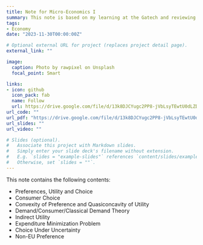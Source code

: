 ```yaml
---
title: Note for Micro-Economics I
summary: This note is based on my learning at the Gatech and reviewing several different textbooks. Thanks a lot to Professor Maxwell Rosenthal's excellent teaching!
tags:
- Economy
date: "2023-11-30T00:00:00Z"

# Optional external URL for project (replaces project detail page).
external_link: ""

image:
  caption: Photo by rawpixel on Unsplash
  focal_point: Smart

links:
- icon: github
  icon_pack: fab
  name: Follow
  url: https://drive.google.com/file/d/13k8DJCYugc2PP8-jVbLsyTEwtU0dLZDu/view?usp=sharing
url_code: ""
url_pdf: "https://drive.google.com/file/d/13k8DJCYugc2PP8-jVbLsyTEwtU0dLZDu/view?usp=sharing"
url_slides: ""
url_video: ""

# Slides (optional).
#   Associate this project with Markdown slides.
#   Simply enter your slide deck's filename without extension.
#   E.g. `slides = "example-slides"` references `content/slides/example-slides.md`.
#   Otherwise, set `slides = ""`.
---
```


This note contains the following contents: 
  * Preferences, Utility and Choice
  * Consumer Choice
  * Convexity of Preference and Quasiconcavity of Utility
  * Demand/Consumer/Classical Demand Theory
  * Indirect Utility
  * Expenditure Minimization Problem
  * Choice Under Uncertainty
  * Non-EU Preference
